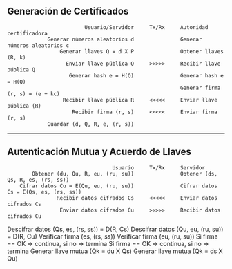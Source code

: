 Generación de Certificados
--------------------------
                             Usuario/Servidor     Tx/Rx     Autoridad certificadora
                 Generar números aleatorios d               Generar números aleatorios c
                     Generar llaves Q = d X P               Obtener llaves (R, k)
                       Enviar llave pública Q     >>>>>     Recibir llave pública Q
                        Generar hash e = H(Q)               Generar hash e = H(Q)
                                                            Generar firma (r, s) = (e + kc)
                      Recibir llave pública R     <<<<<     Enviar llave pública (R)
                         Recibir firma (r, s)     <<<<<     Enviar firma (r, s)
                 Guardar (d, Q, R, e, (r, s))
______________________________________________________________________________________________________________________________

Autenticación Mutua y Acuerdo de Llaves
---------------------------------------
                                      Usuario     Tx/Rx     Servidor
            Obtener (du, Qu, R, eu, (ru, su))               Obtener (ds, Qs, R, es, (rs, ss))
        Cifrar datos Cu = E(Qu, eu, (ru, su))               Cifrar datos Cs = E(Qs, es, (rs, ss))
                    Recibir datos cifrados Cs     <<<<<     Enviar datos cifrados Cs
                     Enviar datos cifrados Cu     >>>>>     Recibir datos cifrados Cu
Descifrar datos (Qs, es, (rs, ss)) = D(R, Cs)               Descifrar datos (Qu, eu, (ru, su)) = D(R, Cu)
               Verificar firma (es, (rs, ss))               Verificar firma (eu, (ru, su))
 Si firma == OK => continua, si no => termina               Si firma == OK => continua, si no => termina
           Generar llave mutua (Qk = du X Qs)               Generar llave mutua (Qk = ds X Qu)

